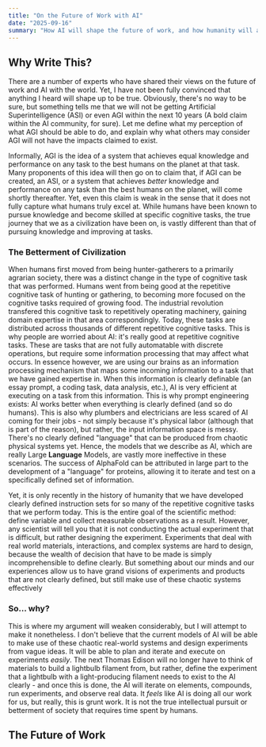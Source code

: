 ```yaml
---
title: "On the Future of Work with AI"
date: "2025-09-16"
summary: "How AI will shape the future of work, and how humanity will actually achieve bigger and better."
---
```


## Why Write This?

There are a number of experts who have shared their views on the future of work and AI with the world. Yet, I have not been fully convinced that anything I heard will shape up to be true. Obviously, there's no way to be sure, but something tells me that we will not be getting Artificial Superintelligence (ASI) or even AGI within the next 10 years (A bold claim within the AI community, for sure). Let me define what my perception of what AGI should be able to do, and explain why what others may consider AGI will not have the impacts claimed to exist.

Informally, AGI is the idea of a system that achieves equal knowledge and performance on any task to the best humans on the planet at that task. Many proponents of this idea will then go on to claim that, if AGI can be created, an ASI, or a system that achieves *better* knowledge and performance on any task than the best humans on the planet, will come shortly thereafter. Yet, even this claim is weak in the sense that it does not fully capture what humans truly excel at. While humans have been known to pursue knowledge and become skilled at specific cognitive tasks, the true journey that we as a civilization have been on, is vastly different than that of pursuing knowledge and improving at tasks. 

### The Betterment of Civilization

When humans first moved from being hunter-gatherers to a primarily agrarian society, there was a distinct change in the type of cognitive task that was performed. Humans went from being good at the repetitive cognitive task of hunting or gathering, to becoming more focused on the cognitive tasks required of growing food. The industrial revolution transfered this cognitive task to repetitively operating machinery, gaining domain expertise in that area correspondingly. Today, these tasks are distributed across thousands of different repetitive cognitive tasks. This is why people are worried about AI: it's really good at repetitive cognitive tasks. These are tasks that are not fully automatable with discrete operations, but require some information processing that may affect what occurs. In essence however, we are using our brains as an information processing mechanism that maps some incoming information to a task that we have gained expertise in. When this information is clearly definable (an essay prompt, a coding task, data analysis, etc.), AI is very efficient at executing on a task from this information. This is why prompt engineering exists: AI works better when everything is clearly defined (and so do humans). This is also why plumbers and electricians are less scared of AI coming for their jobs - not simply because it's physical labor (although that is part of the reason), but rather, the input information space is messy. There's no clearly defined "language" that can be produced from chaotic physical systems yet. Hence, the models that we describe as AI, which are really Large **Language** Models, are vastly more ineffective in these scenarios. The success of AlphaFold can be attributed in large part to the development of a "language" for proteins, allowing it to iterate and test on a specifically defined set of information.

Yet, it is only recently in the history of humanity that we have developed clearly defined instruction sets for so many of the repetitive cognitive tasks that we perform today. This is the entire goal of the scientific method: define variable and collect measurable observations as a result. However, any scientist will tell you that it is not conducting the actual experiment that is difficult, but rather designing the experiment. Experiments that deal with real world materials, interactions, and complex systems are hard to design, because the wealth of decision that have to be made is simply incomprehensible to define clearly. But something about our minds and our experiences allow us to have grand visions of experiments and products that are not clearly defined, but still make use of these chaotic systems effectively

### So... why?

This is where my argument will weaken considerably, but I will attempt to make it nonetheless. I don't believe that the current models of AI will be able to make use of these chaotic real-world systems and design experiments from vague ideas. It will be able to plan and iterate and execute on experiments *easily*. The next Thomas Edison will no longer have to think of materials to build a lightbulb filament from, but rather, define the experiment that a lightbulb with a light-producing filament needs to exist to the AI clearly - and once this is done, the AI will iterate on elements, compounds, run experiments, and observe real data. It *feels* like AI is doing all our work for us, but really, this is grunt work. It is not the true intellectual pursuit or betterment of society that requires time spent by humans.

## The Future of Work

